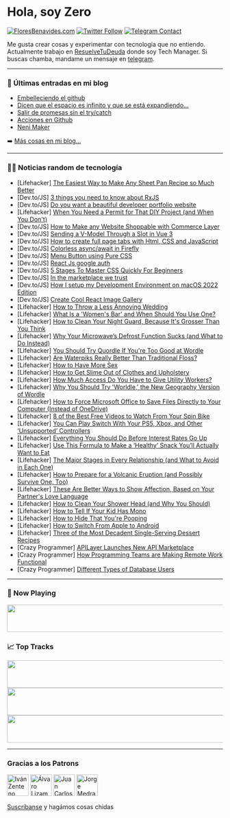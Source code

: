 # Hola, soy Zero

[![FloresBenavides.com](https://img.shields.io/website?down_message=oops&label=MiBlog&style=for-the-badge&up_message=online&url=https%3A%2F%2Ffloresbenavides.com)](https://floresbenavides.com) [![Twitter Follow](https://img.shields.io/twitter/follow/ZeroDragon?color=%231DA1F2&label=Follow&logo=twitter&logoColor=ffffff&style=for-the-badge)](https://twitter.com/zerodragon) [![Telegram Contact](https://img.shields.io/badge/escr%C3%ADbeme-ZeroDragon-%2326A5E4?style=for-the-badge&logo=telegram)](https://t.me/zerodragon)

Me gusta crear cosas y experimentar con tecnología que no entiendo.
Actualmente trabajo en [ResuelveTuDeuda](http://github.com/resuelve) donde soy Tech Manager.
Si buscas chamba, mandame un mensaje en [telegram](https://t.me/zerodragon).

---

### 📕 Últimas entradas en mi blog
<!-- BLOG-POST-LIST:START -->
- [Embelleciendo el github](https://floresbenavides.com/embelleciendo-el-github/)
- [Dicen que el espacio es infinito y que se está expandiendo…](https://floresbenavides.com/dicen-que-el-espacio-es-infinito-y-que-se-esta-expandiendo/)
- [Salir de promesas sin el try/catch](https://floresbenavides.com/salir-de-promesas-sin-el-try-catch/)
- [Acciones en Github](https://floresbenavides.com/acciones-en-github/)
- [Neni Maker](https://floresbenavides.com/neni-maker/)
<!-- BLOG-POST-LIST:END -->

➡️ [Más cosas en mi blog...](https://floresbenavides.com)

---

### 👨‍💻 Noticias random de tecnología
<!-- TECH-POSTS:START -->
- [Lifehacker] [The Easiest Way to Make Any Sheet Pan Recipe so Much Better](https://lifehacker.com/the-easiest-way-to-make-any-sheet-pan-recipe-so-much-be-1848543097)
- [Dev.to/JS] [3 things you need to know about RxJS](https://dev.to/this-is-learning/3-things-you-need-to-know-about-rxjs-1l9m)
- [Dev.to/JS] [Do you want a beautiful developer portfolio website](https://dev.to/sripadhs/do-you-want-a-beautiful-developer-portfolio-website-41o2)
- [Lifehacker] [When You Need a Permit for That DIY Project &lpar;and When You Don&#39;t&rpar;](https://lifehacker.com/when-you-need-a-permit-for-that-diy-project-and-when-y-1848541083)
- [Dev.to/JS] [How to Make any Website Shoppable with Commerce Layer](https://dev.to/bolajiayodeji/how-to-make-any-website-shoppable-with-commerce-layer-3j0j)
- [Dev.to/JS] [Sending a V-Model Through a Slot in Vue 3](https://dev.to/jshimkoski/sending-a-vue-3-v-model-through-a-slot-2g43)
- [Dev.to/JS] [How to create full page tabs with Html, CSS and JavaScript](https://dev.to/thatanjan/how-to-create-full-page-tabs-with-html-css-and-javascript-5c67)
- [Dev.to/JS] [Colorless async/await in Firefly](https://dev.to/ahnfelt/colorless-asyncawait-in-firefly-hmg)
- [Dev.to/JS] [Menu Button using Pure CSS](https://dev.to/sankalpt92/menu-button-using-pure-css-48n9)
- [Dev.to/JS] [React Js google auth](https://dev.to/abipravi/react-js-google-auth-50de)
- [Dev.to/JS] [5 Stages To Master CSS Quickly For Beginners](https://dev.to/prakashmishr2529/5-stages-to-master-css-quickly-for-beginners-76a)
- [Dev.to/JS] [In the marketplace we trust](https://dev.to/strapi/in-the-marketplace-we-trust-1dlf)
- [Dev.to/JS] [How I setup my Development Environment on macOS 2022 Edition](https://dev.to/andrewbaisden/how-i-setup-my-development-environment-on-macos-2022-edition-5elf)
- [Dev.to/JS] [Create Cool React Image Gallery](https://dev.to/marianna13/create-cool-react-image-gallery-3nd1)
- [Lifehacker] [How to Throw a Less Annoying Wedding](https://lifehacker.com/how-to-throw-a-less-annoying-wedding-1848543490)
- [Lifehacker] [What Is a &#39;Women&#39;s Bar&#39; and When Should You Use One?](https://lifehacker.com/what-is-a-womens-bar-and-when-should-you-use-one-1848542973)
- [Lifehacker] [How to Clean Your Night Guard, Because It&#39;s Grosser Than You Think](https://lifehacker.com/how-to-clean-your-night-guard-because-its-grosser-than-1848541987)
- [Lifehacker] [Why Your Microwave’s Defrost Function Sucks &lpar;and What to Do Instead&rpar;](https://lifehacker.com/why-your-microwave-s-defrost-function-sucks-and-what-t-1848535823)
- [Lifehacker] [You Should Try Quordle If You&#39;re Too Good at Wordle](https://lifehacker.com/you-should-try-quordle-if-youre-too-good-at-wordle-1848540319)
- [Lifehacker] [Are Waterpiks Really Better Than Traditional Floss?](https://lifehacker.com/are-waterpiks-really-better-than-traditional-floss-1848540271)
- [Lifehacker] [How to Have More Sex](https://lifehacker.com/how-to-have-more-sex-1848540278)
- [Lifehacker] [How to Get Slime Out of Clothes and Upholstery](https://lifehacker.com/how-to-get-slime-out-of-clothes-and-upholstery-1848539844)
- [Lifehacker] [How Much Access Do You Have to Give Utility Workers?](https://lifehacker.com/how-much-access-do-you-have-to-give-utility-workers-1848539741)
- [Lifehacker] [Why You Should Try &#39;Worldle,&#39; the New Geography Version of Wordle](https://lifehacker.com/why-you-should-try-worldle-the-new-geography-version-o-1848539965)
- [Lifehacker] [How to Force Microsoft Office to Save Files Directly to Your Computer &lpar;Instead of OneDrive&rpar;](https://lifehacker.com/how-to-force-microsoft-office-to-save-files-directly-to-1848539698)
- [Lifehacker] [8 of the Best Free Videos to Watch From Your Spin Bike](https://lifehacker.com/8-of-the-best-free-videos-to-watch-from-your-spin-bike-1848535632)
- [Lifehacker] [You Can Play Switch With Your PS5, Xbox, and Other ‘Unsupported’ Controllers](https://lifehacker.com/you-can-play-switch-with-your-ps5-xbox-and-other-uns-1848535908)
- [Lifehacker] [Everything You Should Do Before Interest Rates Go Up](https://lifehacker.com/everything-you-should-do-before-interest-rates-go-up-1848537909)
- [Lifehacker] [Use This Formula to Make a ‘Healthy’ Snack You’ll Actually Want to Eat](https://lifehacker.com/use-this-formula-to-make-a-healthy-snack-you-ll-actua-1848534922)
- [Lifehacker] [The Major Stages in Every Relationship &lpar;and What to Avoid in Each One&rpar;](https://lifehacker.com/the-major-stages-in-every-relationship-and-what-to-avo-1848534287)
- [Lifehacker] [How to Prepare for a Volcanic Eruption &lpar;and Possibly Survive One, Too&rpar;](https://lifehacker.com/how-to-prepare-for-a-volcanic-eruption-and-possibly-su-1848534404)
- [Lifehacker] [These Are Better Ways to Show Affection, Based on Your Partner&#39;s Love Language](https://lifehacker.com/these-are-better-ways-to-show-affection-based-on-your-1848534085)
- [Lifehacker] [How to Clean Your Shower Head &lpar;and Why You Should&rpar;](https://lifehacker.com/how-to-clean-your-shower-head-and-why-you-should-1848535813)
- [Lifehacker] [How to Tell If Your Kid Has Mono](https://lifehacker.com/how-to-tell-if-your-kid-has-mono-1848534930)
- [Lifehacker] [How to Hide That You&#39;re Pooping](https://lifehacker.com/how-to-hide-that-youre-pooping-1848515520)
- [Lifehacker] [How to Switch From Apple to Android](https://lifehacker.com/how-to-switch-from-apple-to-android-1848532979)
- [Lifehacker] [Three of the Most Decadent Single-Serving Dessert Recipes](https://lifehacker.com/three-of-the-most-decadent-single-serving-dessert-recip-1848532961)
- [Crazy Programmer] [APILayer Launches New API Marketplace](https://www.thecrazyprogrammer.com/2022/02/apilayer-launches-new-api-marketplace.html)
- [Crazy Programmer] [How Programming Teams are Making Remote Work Functional](https://www.thecrazyprogrammer.com/2022/02/how-programming-teams-are-making-remote-work-functional.html)
- [Crazy Programmer] [Different Types of Database Users](https://www.thecrazyprogrammer.com/2022/02/types-of-database-users.html)<!-- TECH-POSTS:END -->

---

### 🎵 Now Playing
<a href="https://spotify-now-playing-dun.vercel.app/now-playing?open"><img src="https://spotify-now-playing-dun.vercel.app/now-playing" width="540" height="64"></a>

### 📈 Top Tracks
<a href="https://spotify-now-playing-dun.vercel.app/top-tracks?i=1&open"><img src="https://spotify-now-playing-dun.vercel.app/top-tracks?i=1" width="540" height="64"></a>
<a href="https://spotify-now-playing-dun.vercel.app/top-tracks?i=2&open"><img src="https://spotify-now-playing-dun.vercel.app/top-tracks?i=2" width="540" height="64"></a>
<a href="https://spotify-now-playing-dun.vercel.app/top-tracks?i=3&open"><img src="https://spotify-now-playing-dun.vercel.app/top-tracks?i=3" width="540" height="64"></a>

---

### Gracias a los Patrons
[<img src="https://avatars.githubusercontent.com/u/243380?v=4" alt="Iván Zenteno" width="50px">](https://github.com/k001) [<img src="https://avatars.githubusercontent.com/u/19955639?v=4" alt="Álvaro Lizama" width="50px">](https://github.com/alvarolizama) [<img src="https://avatars.githubusercontent.com/u/2718753?v=4" alt="Juan Carlos Ruiz" width="50px">](https://github.com/JuanCrg90) [<img src="https://avatars.githubusercontent.com/u/37025?v=4" alt="Jorge Medrano" width="50px">](https://github.com/h1pp1e) 

[Suscríbanse](https://www.patreon.com/zerodragon) y hagámos cosas chidas
